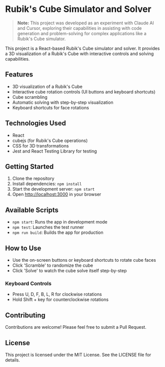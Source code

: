 # Rubik's Cube Simulator and Solver 
> **Note:** This project was developed as an experiment with Claude AI and Cursor, exploring their capabilities in assisting with code generation and problem-solving for complex applications like a Rubik's Cube simulator.

This project is a React-based Rubik's Cube simulator and solver. It provides a 3D visualization of a Rubik's Cube with interactive controls and solving capabilities.

## Features

- 3D visualization of a Rubik's Cube
- Interactive cube rotation controls (UI buttons and keyboard shortcuts)
- Cube scrambling
- Automatic solving with step-by-step visualization
- Keyboard shortcuts for face rotations

## Technologies Used

- React
- cubejs (for Rubik's Cube operations)
- CSS for 3D transformations
- Jest and React Testing Library for testing

## Getting Started

1. Clone the repository
2. Install dependencies: `npm install`
3. Start the development server: `npm start`
4. Open [http://localhost:3000](http://localhost:3000) in your browser

## Available Scripts

- `npm start`: Runs the app in development mode
- `npm test`: Launches the test runner
- `npm run build`: Builds the app for production

## How to Use

- Use the on-screen buttons or keyboard shortcuts to rotate cube faces
- Click 'Scramble' to randomize the cube
- Click 'Solve' to watch the cube solve itself step-by-step

### Keyboard Controls

- Press U, D, F, B, L, R for clockwise rotations
- Hold Shift + key for counterclockwise rotations

## Contributing

Contributions are welcome! Please feel free to submit a Pull Request.

## License

This project is licensed under the MIT License. See the LICENSE file for details.